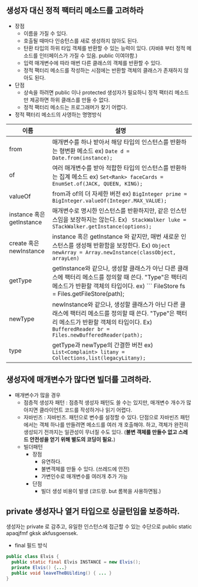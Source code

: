 ## 생성자 대신 정적 팩터리 메소드를 고려하라

- 장점
  - 이름을 가질 수 있다.
  - 호출될 때마다 인승턴스를 새로 생성하지 않아도 된다.
  - 탄환 타입의 하위 타입 객체를 반환할 수 있는 능력이 있다. (자바8 부터 정적 메소드를 인터페이스가 가질 수 있음. public 이여야함.)
  - 입력 매개변수에 따라 매번 다른 클래스의 객체를 반환할 수 있다.
  - 정적 팩터리 메소드를 작성하는 시점에는 반환할 객체의 클래스가 존재하지 않아도 된다.
- 단점
  - 상속을 하려면 public 이나 protected 생성자가 필요하니 정적 팩터리 메소드만 제공하면 하위 클래스를 만들 수 없다.
  - 정적 팩터리 메소드는 프로그래머가 찾기 어렵다.
- 정적 팩터리 메소드의 사영하는 명명방식

| 이름                      | 설명                                                         |
| ------------------------- | ------------------------------------------------------------ |
| from                      | 매개변수를 하나 받아서 해당 타입의 인스턴스를 반환하는 형변환 메소드 ex) ``` Date d = Date.from(instance); ``` |
| of                        | 여러 매개변수를 받아 적합한 타입의 인스턴스를 반환하는 집계 메소드 ex) ``` Set<Rank> faceCards = EnumSet.of(JACK, QUEEN, KING); ``` |
| valueOf                   | from과 of의 더 자세한 버전 ex) ```BigInteger prime = BigInteger.valueOf(Integer.MAX_VALUE); ``` |
| instance 혹은 getInstance | 매개변수로 명시한 인스턴스를 반환하지만, 같은 인스턴스임을 보장하지는 않는다. Ex) ``` StackWalker luke = STackWalker.getInstance(options);``` |
| create 혹은 newInstance   | instance 혹은 getInstance 와 같지만, 매번 새로운 인스턴스를 생성해 반환함을 보장한다. Ex) ``` Object newArray = Array.newInstance(classObject, arrayLen) ``` |
| getType                   | getInstance와 같으나, 생성할 클래스가 아닌 다른 클래스에 팩터리 메소드를 정의할 때 쓴다. "Type"은 팩터리 메소드가 반환할 객체의 타입이다. ex) ``` FileStore fs = Files.getFileStore(path); |
| newType                   | newInstance와 같으나, 생성할 클래스가 아닌 다른 클래스에 팩터리 메소드를 정의할 때 쓴다. "Type"은 팩터리 메소드가 반환할 객체의 타입이다. Ex) ``` BufferedReader br = Files.newBufferedReader(path); ``` |
| type                      | getType과 newType의 간결한 버전 ex) ``` List<Complaint> litany = Collections,list(legacyLitany); ``` |



## 생성자에 매개변수가 많다면 빌더를 고려하라.

- 매개변수가 많을 경우 
  - 점층적 생성자 패턴 : 점층적 생성자 패턴도 쓸 수는 있지만, 매개변수 개수가 많아지면 클라이언트 코드를 작성하거나 읽기 어렵다.
  - 자바빈즈 : 자바빈즈. 패턴으로 변수를 설정할 수 있다. 단점으로 자바빈즈 패턴에서는 객체 하나를 만들려면 메소드를 여러 개 호출해야. 하고, 객체가 완전히 생성되기 전까지는 일관성이 무너질 수도 있다. (**불변 객체를 만들수 없고 스레드 안전성을 얻기 위해 별도의 코딩이 필요.**)
  - 빌더패턴
    - 장점
      - 유연하다.
      - 불변객체를 만들 수 있다. (쓰레드에 안전)
      - 가변인수로 매개변수를 여러개 추가 가능
    - 단점
      - 빌더 생성 비용이 발생 (코드량. but 롬복을 사용하면됨.)

## private 생성자나 열거 타입으로 싱글턴임을 보증하라.

생성자는 private 로 감추고, 유일한 인스턴스에 접근할 수 있는 수단으로 public static apaqjfmf gksk akfusgoensek. 

- final 필드 방식

```java
public class Elvis {
  public static final Elvis INSTANCE = new Elvis();
  private Elvis() {...}
  public void leaveTheBUilding() { ... }
}
```



















